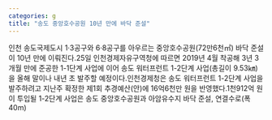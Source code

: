 ```yaml
---
categories: g
title: "송도 중앙호수공원 10년 만에 바닥 준설"
---
```

인천 송도국제도시 1·3공구와 6·8공구를 아우르는 중앙호수공원(72만6천㎡) 바닥 준설이 10년 만에 이뤄진다.25일 인천경제자유구역청에 따르면 2019년 4월 착공해 3년 3개월 만에 준공한 1-1단계 사업에 이어 송도 워터프런트 1-2단계 사업(총길이 9.53㎞)을 올해 말이나 내년 초 발주할 예정이다.인천경제청은 송도 워터프런트 1-2단계 사업을 발주하려고 지난주 확정한 제1회 추경예산(안)에 16억6천만 원을 반영했다.1천912억 원이 투입될 1-2단계 사업은 송도 중앙호수공원과 아암유수지 바닥 준설, 연결수로(폭 40m)
